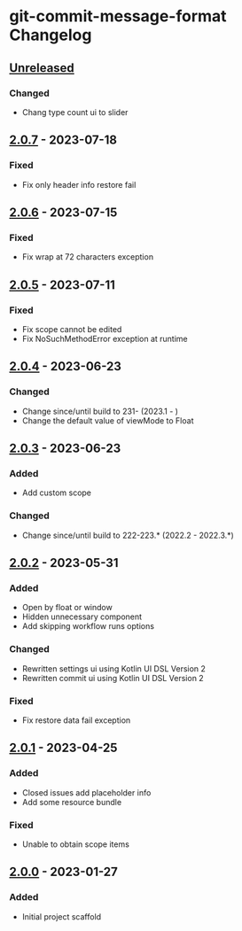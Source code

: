 <!-- Keep a Changelog guide -> https://keepachangelog.com -->

# git-commit-message-format Changelog

## [Unreleased]

### Changed
- Chang type count ui to slider

## [2.0.7] - 2023-07-18

### Fixed
- Fix only header info restore fail

## [2.0.6] - 2023-07-15

### Fixed
- Fix wrap at 72 characters exception

## [2.0.5] - 2023-07-11

### Fixed
- Fix scope cannot be edited
- Fix NoSuchMethodError exception at runtime

## [2.0.4] - 2023-06-23

### Changed
- Change since/until build to 231- (2023.1 - )
- Change the default value of viewMode to Float

## [2.0.3] - 2023-06-23

### Added
- Add custom scope

### Changed
- Change since/until build to 222-223.* (2022.2 - 2022.3.*)

## [2.0.2] - 2023-05-31

### Added
- Open by float or window
- Hidden unnecessary component
- Add skipping workflow runs options

### Changed
- Rewritten settings ui using Kotlin UI DSL Version 2
- Rewritten commit ui using Kotlin UI DSL Version 2

### Fixed
- Fix restore data fail exception

## [2.0.1] - 2023-04-25

### Added
- Closed issues add placeholder info
- Add some resource bundle

### Fixed
- Unable to obtain scope items

## [2.0.0] - 2023-01-27

### Added
- Initial project scaffold

[Unreleased]: https://github.com/fobgochod/git-commit-message-format/compare/v2.0.7...HEAD
[2.0.7]: https://github.com/fobgochod/git-commit-message-format/compare/v2.0.6...v2.0.7
[2.0.6]: https://github.com/fobgochod/git-commit-message-format/compare/v2.0.5...v2.0.6
[2.0.5]: https://github.com/fobgochod/git-commit-message-format/compare/v2.0.4...v2.0.5
[2.0.4]: https://github.com/fobgochod/git-commit-message-format/compare/v2.0.3...v2.0.4
[2.0.3]: https://github.com/fobgochod/git-commit-message-format/compare/v2.0.2...v2.0.3
[2.0.2]: https://github.com/fobgochod/git-commit-message-format/compare/v2.0.1...v2.0.2
[2.0.1]: https://github.com/fobgochod/git-commit-message-format/compare/v2.0.0...v2.0.1
[2.0.0]: https://github.com/fobgochod/git-commit-message-format/commits/v2.0.0
